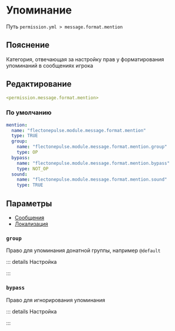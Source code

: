 # Упоминание
Путь `permission.yml > message.format.mention`

## Пояснение
Категория, отвечающая за настройку прав у форматирования упоминаний в сообщениях игрока

## Редактирование
```yaml
<permission.message.format.mention>
```

### По умолчанию
```yaml
mention:
  name: "flectonepulse.module.message.format.mention"
  type: TRUE
  group:
    name: "flectonepulse.module.message.format.mention.group"
    type: OP
  bypass:
    name: "flectonepulse.module.message.format.mention.bypass"
    type: NOT_OP
  sound:
    name: "flectonepulse.module.message.format.mention.sound"
    type: TRUE
```

## Параметры

- [Сообщения](/docs/message/format/mention/)
- [Локализация](/docs/localizations/ru_ru/message/format/mention/)

<!--@include: @/parts/permission/permissionTier3.md-->

### `group`

Право для упоминания донатной группы, например `@default`

::: details Настройка
<!--@include: @/parts/permission/permissionTier4.md-->
:::

### `bypass`

Право для игнорирования упоминания

::: details Настройка
<!--@include: @/parts/permission/permissionTier4.md-->
:::

<!--@include: @/parts/permission/sound.md-->

